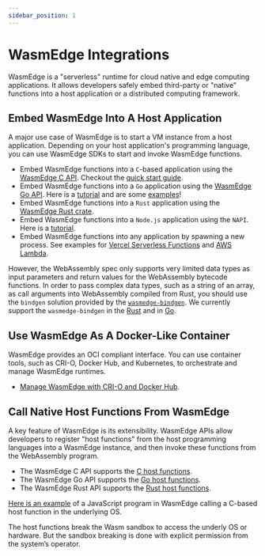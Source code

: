 ```yaml
---
sidebar_position: 1
---
```


# WasmEdge Integrations

WasmEdge is a "serverless" runtime for cloud native and edge computing applications. It allows developers safely embed third-party or "native" functions into a host application or a distributed computing framework.

## Embed WasmEdge Into A Host Application

A major use case of WasmEdge is to start a VM instance from a host application. Depending on your host application's programming language, you can use WasmEdge SDKs to start and invoke WasmEdge functions.

- Embed WasmEdge functions into a `C`-based application using the [WasmEdge C API](/category/c-sdk-for-embedding-wasmedge). Checkout the [quick start guide](/embed/c/intro).
- Embed WasmEdge functions into a `Go` application using the [WasmEdge Go API](/category/go-sdk-for-embedding-wasmedge). Here is a [tutorial](https://www.secondstate.io/articles/extend-golang-app-with-webassembly-rust/) and are some [examples](https://github.com/second-state/WasmEdge-go-examples)!
- Embed WasmEdge functions into a `Rust` application using the [WasmEdge Rust crate](https://crates.io/crates/wasmedge-sdk).
- Embed WasmEdge functions into a `Node.js` application using the `NAPI`. Here is a [tutorial](https://www.secondstate.io/articles/getting-started-with-rust-function/).
- Embed WasmEdge functions into any application by spawning a new process. See examples for [Vercel Serverless Functions](https://www.secondstate.io/articles/vercel-wasmedge-webassembly-rust/) and [AWS Lambda](https://www.cncf.io/blog/2021/08/25/webassembly-serverless-functions-in-aws-lambda/).

However, the WebAssembly spec only supports very limited data types as input parameters and return values for the WebAssembly bytecode functions.
In order to pass complex data types, such as a string of an array, as call arguments into WebAssembly compiled from Rust, you should use the `bindgen` solution provided by the [`wasmedge-bindgen`](https://crates.io/crates/wasmedge-bindgen).
We currently support the `wasmedge-bindgen` in the [Rust](/develop/rust/bindgen) and in [Go](/embed/go/bindgen).

## Use WasmEdge As A Docker-Like Container

WasmEdge provides an OCI compliant interface. You can use container tools, such as CRI-O, Docker Hub, and Kubernetes, to orchestrate and manage WasmEdge runtimes.

- [Manage WasmEdge with CRI-O and Docker Hub](https://www.secondstate.io/articles/manage-webassembly-apps-in-wasmedge-using-docker-tools/).

## Call Native Host Functions From WasmEdge

A key feature of WasmEdge is its extensibility. WasmEdge APIs allow developers to register "host functions" from the host programming languages into a WasmEdge instance, and then invoke these functions from the WebAssembly program.

- The WasmEdge C API supports the [C host functions](/embed/c/host_function).
- The WasmEdge Go API supports the [Go host functions](https://github.com/second-state/WasmEdge-go-examples/tree/master/go_HostFunc#wasmedge-go-host-function-example).
- The WasmEdge Rust API supports the [Rust host functions](https://github.com/second-state/wasmedge-rustsdk-examples/blob/main/README.md#host-functions).

[Here is an example](https://www.secondstate.io/articles/call-native-functions-from-javascript/) of a JavaScript program in WasmEdge calling a C-based host function in the underlying OS.

The host functions break the Wasm sandbox to access the underly OS or hardware. But the sandbox breaking is done with explicit permission from the system’s operator.